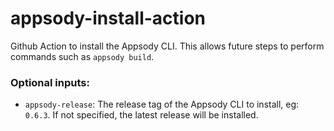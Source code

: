 # appsody-install-action

Github Action to install the Appsody CLI.
This allows future steps to perform commands such as `appsody build`.

### Optional inputs:
- `appsody-release`: The release tag of the Appsody CLI to install, eg: `0.6.3`. If not specified, the latest release will be installed.
